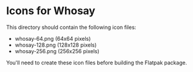 # Icons for Whosay

This directory should contain the following icon files:
- whosay-64.png (64x64 pixels)
- whosay-128.png (128x128 pixels)
- whosay-256.png (256x256 pixels)

You'll need to create these icon files before building the Flatpak package.
